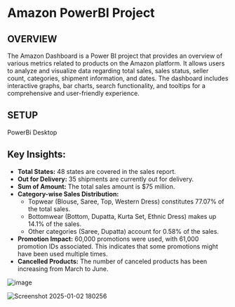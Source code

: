 # Amazon PowerBI Project
## OVERVIEW
The Amazon Dashboard is a Power BI project that provides an overview of various metrics related to products on the Amazon platform. It allows users to analyze and visualize data regarding total sales, sales status, seller count, categories, shipment information, and dates. The dashboard includes interactive graphs, bar charts, search functionality, and tooltips for a comprehensive and user-friendly experience.

## SETUP
PowerBi Desktop

## Key Insights:

* **Total States:** 48 states are covered in the sales report. <br />
* **Out for Delivery:** 35 shipments are currently out for delivery. <br />
* **Sum of Amount:** The total sales amount is $75 million.<br />
* **Category-wise Sales Distribution:** <br />
    * Topwear (Blouse, Saree, Top, Western Dress) constitutes 77.07% of the total sales.<br />
    * Bottomwear (Bottom, Dupatta, Kurta Set, Ethnic Dress) makes up 14.1% of the sales. <br />
    * Other categories (Saree, Dupatta) account for 0.58% of the sales.<br />
* **Promotion Impact:** 60,000 promotions were used, with 61,000 promotion IDs associated. This indicates that some promotions might have been used multiple times.<br />
* **Cancelled Products:** The number of canceled products has been increasing from March to June. <br />

![image](https://github.com/user-attachments/assets/12022db4-8d9f-4191-9ee2-56db5d6ff69a)

![Screenshot 2025-01-02 180256](https://github.com/user-attachments/assets/30b89553-4913-4377-b839-54553aad5336)




